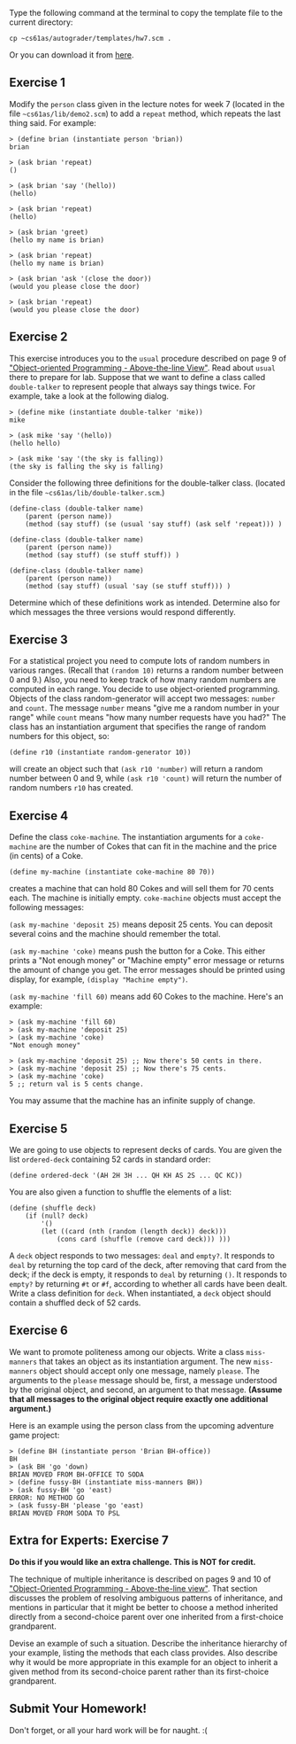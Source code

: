 Type the following command at the terminal to copy the template file to the
current directory:

`cp ~cs61as/autograder/templates/hw7.scm .`

Or you can download it from [here](http://inst.eecs.berkeley.edu/~cs61as/templates/hw7.scm).

## Exercise 1

  
Modify the `person` class given in the lecture notes for week 7 (located in the file `~cs61as/lib/demo2.scm`) to add a `repeat` method, which repeats the last thing said. For example:

	> (define brian (instantiate person 'brian))
	brian 

	> (ask brian 'repeat)
	() 

	> (ask brian 'say '(hello))
	(hello) 

	> (ask brian 'repeat)
	(hello) 

	> (ask brian 'greet)
	(hello my name is brian) 

	> (ask brian 'repeat)
	(hello my name is brian) 

	> (ask brian 'ask '(close the door))
	(would you please close the door) 

	> (ask brian 'repeat)
	(would you please close the door) 


## Exercise 2

  
This exercise introduces you to the `usual` procedure described on page 9 of ["Object-oriented Programming - Above-the-line View"](http://www-inst.eecs.berkeley.edu/~cs61as/reader/aboveline.pdf). Read about `usual` there to prepare for lab. Suppose that we want to define a class called `double-talker` to represent people that always say things twice. For example, take a look at the following dialog.

	> (define mike (instantiate double-talker 'mike))
	mike 

	> (ask mike 'say '(hello))
	(hello hello) 

	> (ask mike 'say '(the sky is falling))
	(the sky is falling the sky is falling) 


Consider the following three definitions for the double-talker class. (located in the file `~cs61as/lib/double-talker.scm`.)

	(define-class (double-talker name)
		(parent (person name))
		(method (say stuff) (se (usual 'say stuff) (ask self 'repeat))) ) 

	(define-class (double-talker name)
		(parent (person name))
		(method (say stuff) (se stuff stuff)) ) 

	(define-class (double-talker name)
		(parent (person name))
		(method (say stuff) (usual 'say (se stuff stuff))) ) 

Determine which of these definitions work as intended. Determine also for which messages the three versions would respond differently.

## Exercise 3

  
For a statistical project you need to compute lots of random numbers in various ranges. (Recall that `(random 10)` returns a random number between 0 and 9.) Also, you need to keep track of how many random numbers are computed in each range. You decide to use object-oriented programming. Objects of the class random-generator will accept two messages: `number` and `count`. The message `number` means "give me a random number in your range" while `count` means "how many number requests have you had?" The class has an instantiation argument that specifies the range of random numbers for this object, so:

	(define r10 (instantiate random-generator 10))

will create an object such that `(ask r10 'number)` will return a random number between 0 and 9, while `(ask r10 'count)` will return the number of random numbers `r10` has created.

## Exercise 4

  
Define the class `coke-machine`. The instantiation arguments for a `coke-machine` are the number of Cokes that can fit in the machine and the price (in cents) of a Coke.

	(define my-machine (instantiate coke-machine 80 70))

creates a machine that can hold 80 Cokes and will sell them for 70 cents each.
The machine is initially empty. `coke-machine` objects must accept the
following messages:

`(ask my-machine 'deposit 25)` means deposit 25 cents. You can deposit several coins and the machine should remember the total.

`(ask my-machine 'coke)` means push the button for a Coke. This either prints a "Not enough money" or "Machine empty" error message or returns the amount of change you get. The error messages should be printed using display, for example, `(display "Machine empty")`.

`(ask my-machine 'fill 60)` means add 60 Cokes to the machine. Here's an example:

	> (ask my-machine 'fill 60)
	> (ask my-machine 'deposit 25)
	> (ask my-machine 'coke)
	"Not enough money"

	> (ask my-machine 'deposit 25) ;; Now there's 50 cents in there.
	> (ask my-machine 'deposit 25) ;; Now there's 75 cents.
	> (ask my-machine 'coke)
	5 ;; return val is 5 cents change.

You may assume that the machine has an infinite supply of change.

## Exercise 5

  
We are going to use objects to represent decks of cards. You are given the
list `ordered-deck` containing 52 cards in standard order:

	(define ordered-deck '(AH 2H 3H ... QH KH AS 2S ... QC KC))

You are also given a function to shuffle the elements of a list:

	(define (shuffle deck)
		(if (null? deck)
			'()
			(let ((card (nth (random (length deck)) deck)))
				(cons card (shuffle (remove card deck))) ))) 

A `deck` object responds to two messages: `deal` and `empty?`. It responds to `deal` by returning the top card of the deck, after removing that card from the deck; if the deck is empty, it responds to `deal` by returning `()`. It responds to `empty?` by returning `#t` or `#f`, according to whether all cards have been dealt. Write a class definition for `deck`. When instantiated, a `deck` object should contain a shuffled deck of 52 cards.

## Exercise 6

  
We want to promote politeness among our objects. Write a class `miss-manners`
that takes an object as its instantiation argument. The new `miss-manners`
object should accept only one message, namely `please`. The arguments to the
`please` message should be, first, a message understood by the original
object, and second, an argument to that message. **(Assume that all messages
to the original object require exactly one additional argument.)** 

Here is an example using the person class from the upcoming adventure game project:
    
    
    > (define BH (instantiate person 'Brian BH-office))
    BH
    > (ask BH 'go 'down)
    BRIAN MOVED FROM BH-OFFICE TO SODA
    > (define fussy-BH (instantiate miss-manners BH))
    > (ask fussy-BH 'go 'east)
    ERROR: NO METHOD GO
    > (ask fussy-BH 'please 'go 'east)
    BRIAN MOVED FROM SODA TO PSL

## Extra for Experts: Exercise 7

**Do this if you would like an extra challenge. This is NOT for credit.**

  
The technique of multiple inheritance is described on pages 9 and 10 of ["Object-Oriented Programming - Above-the-line view"](http://www-inst.eecs.berkeley.edu/~cs61as/reader/aboveline.pdf). That section discusses the problem of resolving ambiguous patterns of inheritance, and mentions in particular that it might be better to choose a method inherited directly from a second-choice parent over one inherited from a first-choice grandparent.

Devise an example of such a situation. Describe the inheritance hierarchy of your example, listing the methods that each class provides. Also describe why it would be more appropriate in this example for an object to inherit a given method from its second-choice parent rather than its first-choice grandparent.

## Submit Your Homework!

Don't forget, or all your hard work will be for naught. :(